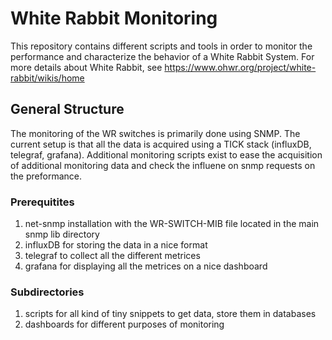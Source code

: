 # White Rabbit Monitoring

This repository contains different scripts and tools in order to monitor the performance and characterize the behavior of a White Rabbit System. For more details about White Rabbit, see https://www.ohwr.org/project/white-rabbit/wikis/home 

## General Structure

The monitoring of the WR switches is primarily done using SNMP. The current setup is that all the data is acquired using a TICK stack (influxDB, telegraf, grafana). Additional monitoring scripts exist to ease the acquisition of additional monitoring data and check the influene on snmp requests on the preformance. 

### Prerequitites 

1. net-snmp installation with the WR-SWITCH-MIB file located in the main snmp lib directory
2. influxDB for storing the data in a nice format
3. telegraf to collect all the different metrices
4. grafana for displaying all the metrices on a nice dashboard

### Subdirectories

1. scripts for all kind of tiny snippets to get data, store them in databases
2. dashboards for different purposes of monitoring

